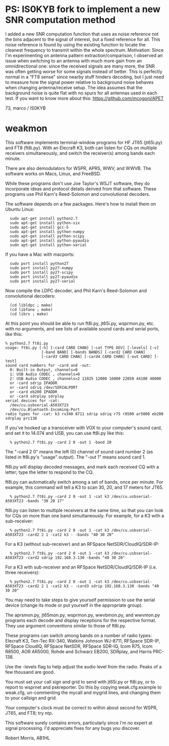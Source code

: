 # PS: IS0KYB fork to implement a new SNR computation method
I added a new SNR computation function that uses as noise reference not the bins adjacent
to the signal of interest, but a fixed reference for all. This noise reference
is found by using the existing function to locate the cleanest frequency
to transmit within the whole spectrum.
Motivation: Since I'm experimenting on antenna pattern extraction/comparison,
I observed an issue when switching to an antenna with much more gain from an omnidirectional one:
since the received signals are many more, the SNR was often getting worse
for some signals instead of better. This is perfectly normal in a "FT8 sense" since nearby stuff
hinders decoding, but I just need to measure how the signal power relative to
background noise behaves when changing antenna/receive setup.
The idea assumes that the background noise is quite flat with no spurs
for all antennas used in each test.
If you want to know more about this: https://github.com/mcogoni/APET

73, marco / IS0KYB

# weakmon

This software implements terminal-window programs for HF JT65
(jt65i.py) and FT8 (ft8i.py). With an Elecraft K3, both can listen for CQs on
multiple receivers simultaneously, and switch the receiver(s) among
bands each minute.

There are also demodulators for WSPR, APRS, WWV, and WWVB. The
software works on Macs, Linux, and FreeBSD.

While these programs don't use Joe Taylor's WSJT software, they do
incorporate ideas and protocol details derived from that software.
These programs use Phil Karn's Reed-Solomon and convolutional
decoders.

The software depends on a few packages. Here's how to install them
on Ubuntu Linux:
```
  sudo apt-get install python2.7
  sudo apt-get install python-six
  sudo apt-get install gcc-5
  sudo apt-get install python-numpy
  sudo apt-get install python-scipy
  sudo apt-get install python-pyaudio
  sudo apt-get install python-serial
```

If you have a Mac with macports:
```
  sudo port install python27
  sudo port install py27-numpy
  sudo port install py27-scipy
  sudo port install py27-pyaudio
  sudo port install py27-serial
```

Now compile the LDPC decoder, and Phil Karn's Reed-Solomon and convolutional decoders:
```
  (cd libldpc ; make)
  (cd libfano ; make)
  (cd librs ; make)
```

At this point you should be able to run ft8i.py, jt65i.py, wsprmon.py, etc. with
no arguments, and see lists of available sound cards and serial ports,
like this:

```
% python2.7 ft8i.py
usage: ft8i.py [-h] [-card CARD CHAN] [-cat TYPE DEV] [-levels] [-v]
                [-band BAND] [-bands BANDS] [-card2 CARD CHAN]
                [-card3 CARD CHAN] [-card4 CARD CHAN] [-out CARD] [-test]
sound card numbers for -card and -out:
  0: Built-in Output, channels=0
  1: USB Audio CODEC , channels=0
  2: USB Audio CODEC , channels=2 11025 12000 16000 22050 44100 48000
  or -card sdrip IPADDR
  or -card sdriq /dev/SERIALPORT
  or -card eb200 IPADDR
  or -card sdrplay sdrplay
serial devices for -cat:
  /dev/cu.usbserial-A503XT23
  /dev/cu.Bluetooth-Incoming-Port
radio types for -cat: k3 rx340 8711 sdrip sdriq r75 r8500 ar5000 eb200 sdrplay prc138 
```

If you've hooked up a transceiver with VOX to your computer's sound
card, and set it to 14.074 and USB, you can use ft8i.py like
this:

```
  % python2.7 ft8i.py -card 2 0 -out 1 -band 20

```

The "-card 2 0" means the left (0) channel of sound card number 2 (as
listed in ft8i.py's "usage" output). The "-out 1" means sound card 1.

ft8i.py will display decoded messages, and mark each received CQ
with a letter; type the letter to respond to the CQ.

ft8i.py can automatically switch among a set of bands, once per
minute. For example, this command will tell a K3 to scan 30, 20, and
17 meters for JT65.

```
  % python2.7 ft8i.py -card 2 0 -out 1 -cat k3 /dev/cu.usbserial-A503XT23 -bands "30 20 17"
```

ft8i.py can listen to multiple receivers at the same time, so that
you can look for CQs on more than one band simultaneously. For
example, for a K3 with a sub-receiver:

```
  % python2.7 ft8i.py -card 2 0 -out 1 -cat k3 /dev/cu.usbserial-A503XT23 -card2 2 1 -cat2 k3 - -bands "40 30 20"
```

For a K3 (without sub-receiver) and an RFSpace NetSDR/CloudIQ/SDR-IP:

```
  % python2.7 ft8i.py -card 2 0 -out 1 -cat k3 /dev/cu.usbserial-A503XT23 -card2 sdrip 192.168.3.130 -bands "40 30 20"
```

For a K3 with sub-receiver and an RFSpace NetSDR/CloudIQ/SDR-IP (i.e. three receivers):

```
  % python2.7 ft8i.py -card 2 0 -out 1 -cat k3 /dev/cu.usbserial-A503XT23 -card2 2 1 -cat2 k3 - -card3 sdrip 192.168.3.130 -bands "40 30 20"
```

You may need to take steps to give yourself permission to use the
serial device (change its mode or put yourself in the appropriate
group).

The aprsmon.py, jt65mon.py, wsprmon.py, wwvbmon.py, and wwvmon.py
programs each decode and display receptions for the respective format.
They use argument conventions similar to those of ft8i.py.

These programs can switch among bands on a number of radio types:
Elecraft K3, Ten-Tec RX-340, Watkins Johnson WJ-8711, RFSpace SDR-IP,
RFSpace CloudIQ, RFSpace NetSDR, RFSpace SDR-IQ, Icom R75, Icom R8500,
AOR AR5000, Rohde and Schwarz EB200, SDRplay, and Harris PRC-138.

Use the -levels flag to help adjust the audio level from the radio.
Peaks of a few thousand are good.

You must set your call sign and grid to send with jt65i.py or ft8i.py,
or to report to wsprnet and pskreporter. Do this by copying
weak.cfg.example to weak.cfg, un-commenting the mycall and mygrid
lines, and changing them to your callsign and grid.

Your computer's clock must be correct to within about second for WSPR,
JT65, and FT8; try ntp.

This software surely contains errors, particularly since I'm no expert
at signal processing. I'd appreciate fixes for any bugs you discover.

Robert Morris, AB1HL

